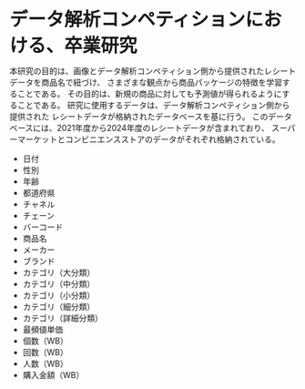<B><font size=6>データ解析コンペティションにおける、卒業研究</font></B>

本研究の目的は、画像とデータ解析コンペティション側から提供されたレシートデータを商品名で紐づけ、
さまざまな観点から商品パッケージの特徴を学習することである。
その目的は、新規の商品に対しても予測値が得られるようにすることである。
研究に使用するデータは、データ解析コンペティション側から提供された
レシートデータが格納されたデータベースを基に行う。
このデータベースには、2021年度から2024年度のレシートデータが含まれており、
スーパーマーケットとコンビニエンスストアのデータがそれぞれ格納されている。

<ul>
<li>日付</li>
<li>性別</li>
<li>年齢</li>
<li>都道府県</li>
<li>チャネル</li>
<li>チェーン</li>
<li>バーコード</li>
<li>商品名</li>
<li>メーカー</li>
<li>ブランド</li>
<li>カテゴリ（大分類）</li>
<li>カテゴリ（中分類）</li>
<li>カテゴリ（小分類）</li>
<li>カテゴリ（細分類）</li>
<li>カテゴリ（詳細分類）</li>
<li>最頻値単価</li>
<li>個数（WB）</li>
<li>回数（WB）</li>
<li>人数（WB）</li>
<li>購入金額（WB）</li>
</ul>

